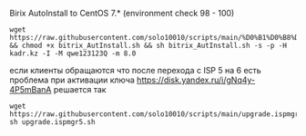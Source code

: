 
Birix AutoInstall to CentOS 7.* (environment check 98 - 100)

```
wget https://raw.githubusercontent.com/solo10010/scripts/main/%D0%B1%D0%B8%D1%82%D1%80%D0%B8%D0%BA%D1%81%20/bitrix_AutInstall.sh && chmod +x bitrix_AutInstall.sh && sh bitrix_AutInstall.sh -s -p -H kadr.kz -I -M qwe123123Q -m 8.0
```

если клиенты обращаются что после перехода с ISP  5 на 6  есть проблема при активации ключа https://disk.yandex.ru/i/gNq4y-4P5mBanA  решается так
```
wget https://raw.githubusercontent.com/solo10010/scripts/main/upgrade.ispmgr5.sh
sh upgrade.ispmgr5.sh
```
